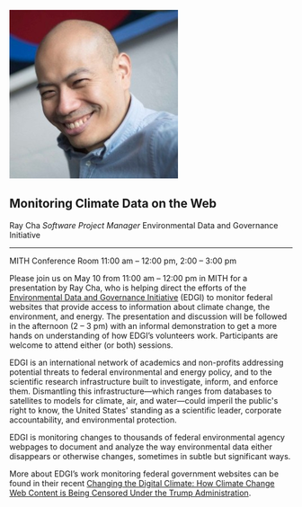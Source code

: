 ![](../images/2018-05-raycha-300x300.jpg)

## Monitoring Climate Data on the Web

Ray Cha _Software Project Manager_ Environmental Data and Governance Initiative

---

MITH Conference Room 11:00 am – 12:00 pm, 2:00 – 3:00 pm

Please join us on May 10 from 11:00 am – 12:00 pm in MITH for a presentation by Ray Cha, who is helping direct the efforts of the [Environmental Data and Governance Initiative](https://envirodatagov.org/) (EDGI) to monitor federal websites that provide access to information about climate change, the environment, and energy. The presentation and discussion will be followed in the afternoon (2 – 3 pm) with an informal demonstration to get a more hands on understanding of how EDGI’s volunteers work. Participants are welcome to attend either (or both) sessions.

EDGI is an international network of academics and non-profits addressing potential threats to federal environmental and energy policy, and to the scientific research infrastructure built to investigate, inform, and enforce them. Dismantling this infrastructure—which ranges from databases to satellites to models for climate, air, and water—could imperil the public's right to know, the United States' standing as a scientific leader, corporate accountability, and environmental protection.

EDGI is monitoring changes to thousands of federal environmental agency webpages to document and analyze the way environmental data either disappears or otherwise changes, sometimes in subtle but significant ways.

More about EDGI’s work monitoring federal government websites can be found in their recent [Changing the Digital Climate: How Climate Change Web Content is Being Censored Under the Trump Administration](http://100days.envirodatagov.org/changing-digital-climate/).